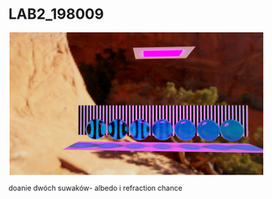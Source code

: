 # LAB2_198009
<p align="center">
  <img src="https://github.com/kala2137/LAB2_198009/blob/main/zd1.png" alt="Demo" width="500"/>
</p>
doanie dwóch suwaków- albedo i refraction chance
